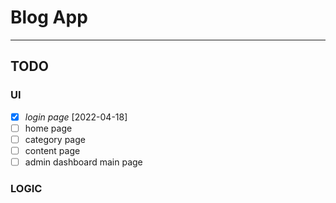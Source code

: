 # Blog App

----------

## TODO

### UI

* [X] *login page* [2022-04-18]
* [ ] home page
* [ ] category page
* [ ] content page
* [ ] admin dashboard main page

### LOGIC
